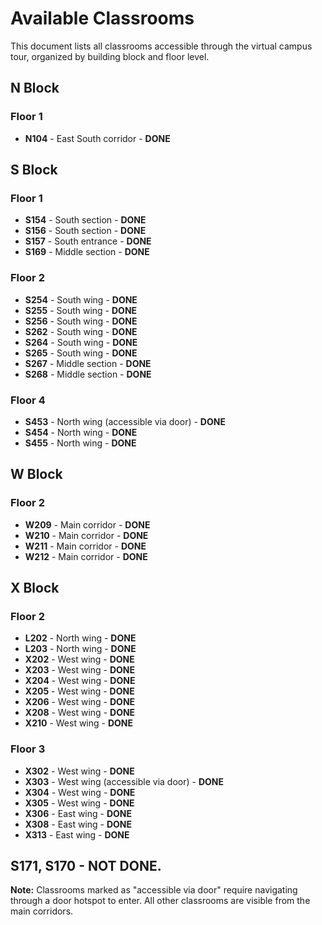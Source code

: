 # Available Classrooms

This document lists all classrooms accessible through the virtual campus tour, organized by building block and floor level.

## N Block

### Floor 1
- **N104** - East South corridor - **DONE**

## S Block

### Floor 1
- **S154** - South section - **DONE**
- **S156** - South section - **DONE**
- **S157** - South entrance - **DONE**
- **S169** - Middle section - **DONE**

### Floor 2
- **S254** - South wing - **DONE**
- **S255** - South wing - **DONE**
- **S256** - South wing - **DONE**
- **S262** - South wing - **DONE**
- **S264** - South wing - **DONE**
- **S265** - South wing - **DONE**
- **S267** - Middle section - **DONE**
- **S268** - Middle section - **DONE**

### Floor 4
- **S453** - North wing (accessible via door) - **DONE**
- **S454** - North wing - **DONE**
- **S455** - North wing - **DONE**

## W Block

### Floor 2
- **W209** - Main corridor - **DONE**
- **W210** - Main corridor - **DONE**
- **W211** - Main corridor - **DONE**
- **W212** - Main corridor - **DONE**

## X Block

### Floor 2
- **L202** - North wing - **DONE**
- **L203** - North wing - **DONE**
- **X202** - West wing - **DONE**
- **X203** - West wing - **DONE**
- **X204** - West wing - **DONE**
- **X205** - West wing - **DONE**
- **X206** - West wing - **DONE**
- **X208** - West wing - **DONE**
- **X210** - West wing - **DONE**

### Floor 3
- **X302** - West wing - **DONE**
- **X303** - West wing (accessible via door) - **DONE**
- **X304** - West wing - **DONE**
- **X305** - West wing - **DONE**
- **X306** - East wing - **DONE**
- **X308** - East wing - **DONE**
- **X313** - East wing - **DONE**




S171, S170 - **NOT DONE**.
---

**Note:** Classrooms marked as "accessible via door" require navigating through a door hotspot to enter. All other classrooms are visible from the main corridors.

